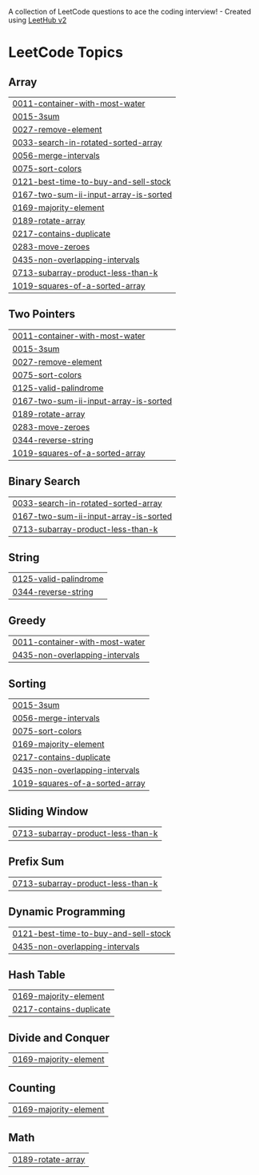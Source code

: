 A collection of LeetCode questions to ace the coding interview! - Created using [LeetHub v2](https://github.com/arunbhardwaj/LeetHub-2.0)
<!---LeetCode Topics Start-->
# LeetCode Topics
## Array
|  |
| ------- |
| [0011-container-with-most-water](https://github.com/Sahilsahu223/Leetcode-Questions/tree/master/0011-container-with-most-water) |
| [0015-3sum](https://github.com/Sahilsahu223/Leetcode-Questions/tree/master/0015-3sum) |
| [0027-remove-element](https://github.com/Sahilsahu223/Leetcode-Questions/tree/master/0027-remove-element) |
| [0033-search-in-rotated-sorted-array](https://github.com/Sahilsahu223/Leetcode-Questions/tree/master/0033-search-in-rotated-sorted-array) |
| [0056-merge-intervals](https://github.com/Sahilsahu223/Leetcode-Questions/tree/master/0056-merge-intervals) |
| [0075-sort-colors](https://github.com/Sahilsahu223/Leetcode-Questions/tree/master/0075-sort-colors) |
| [0121-best-time-to-buy-and-sell-stock](https://github.com/Sahilsahu223/Leetcode-Questions/tree/master/0121-best-time-to-buy-and-sell-stock) |
| [0167-two-sum-ii-input-array-is-sorted](https://github.com/Sahilsahu223/Leetcode-Questions/tree/master/0167-two-sum-ii-input-array-is-sorted) |
| [0169-majority-element](https://github.com/Sahilsahu223/Leetcode-Questions/tree/master/0169-majority-element) |
| [0189-rotate-array](https://github.com/Sahilsahu223/Leetcode-Questions/tree/master/0189-rotate-array) |
| [0217-contains-duplicate](https://github.com/Sahilsahu223/Leetcode-Questions/tree/master/0217-contains-duplicate) |
| [0283-move-zeroes](https://github.com/Sahilsahu223/Leetcode-Questions/tree/master/0283-move-zeroes) |
| [0435-non-overlapping-intervals](https://github.com/Sahilsahu223/Leetcode-Questions/tree/master/0435-non-overlapping-intervals) |
| [0713-subarray-product-less-than-k](https://github.com/Sahilsahu223/Leetcode-Questions/tree/master/0713-subarray-product-less-than-k) |
| [1019-squares-of-a-sorted-array](https://github.com/Sahilsahu223/Leetcode-Questions/tree/master/1019-squares-of-a-sorted-array) |
## Two Pointers
|  |
| ------- |
| [0011-container-with-most-water](https://github.com/Sahilsahu223/Leetcode-Questions/tree/master/0011-container-with-most-water) |
| [0015-3sum](https://github.com/Sahilsahu223/Leetcode-Questions/tree/master/0015-3sum) |
| [0027-remove-element](https://github.com/Sahilsahu223/Leetcode-Questions/tree/master/0027-remove-element) |
| [0075-sort-colors](https://github.com/Sahilsahu223/Leetcode-Questions/tree/master/0075-sort-colors) |
| [0125-valid-palindrome](https://github.com/Sahilsahu223/Leetcode-Questions/tree/master/0125-valid-palindrome) |
| [0167-two-sum-ii-input-array-is-sorted](https://github.com/Sahilsahu223/Leetcode-Questions/tree/master/0167-two-sum-ii-input-array-is-sorted) |
| [0189-rotate-array](https://github.com/Sahilsahu223/Leetcode-Questions/tree/master/0189-rotate-array) |
| [0283-move-zeroes](https://github.com/Sahilsahu223/Leetcode-Questions/tree/master/0283-move-zeroes) |
| [0344-reverse-string](https://github.com/Sahilsahu223/Leetcode-Questions/tree/master/0344-reverse-string) |
| [1019-squares-of-a-sorted-array](https://github.com/Sahilsahu223/Leetcode-Questions/tree/master/1019-squares-of-a-sorted-array) |
## Binary Search
|  |
| ------- |
| [0033-search-in-rotated-sorted-array](https://github.com/Sahilsahu223/Leetcode-Questions/tree/master/0033-search-in-rotated-sorted-array) |
| [0167-two-sum-ii-input-array-is-sorted](https://github.com/Sahilsahu223/Leetcode-Questions/tree/master/0167-two-sum-ii-input-array-is-sorted) |
| [0713-subarray-product-less-than-k](https://github.com/Sahilsahu223/Leetcode-Questions/tree/master/0713-subarray-product-less-than-k) |
## String
|  |
| ------- |
| [0125-valid-palindrome](https://github.com/Sahilsahu223/Leetcode-Questions/tree/master/0125-valid-palindrome) |
| [0344-reverse-string](https://github.com/Sahilsahu223/Leetcode-Questions/tree/master/0344-reverse-string) |
## Greedy
|  |
| ------- |
| [0011-container-with-most-water](https://github.com/Sahilsahu223/Leetcode-Questions/tree/master/0011-container-with-most-water) |
| [0435-non-overlapping-intervals](https://github.com/Sahilsahu223/Leetcode-Questions/tree/master/0435-non-overlapping-intervals) |
## Sorting
|  |
| ------- |
| [0015-3sum](https://github.com/Sahilsahu223/Leetcode-Questions/tree/master/0015-3sum) |
| [0056-merge-intervals](https://github.com/Sahilsahu223/Leetcode-Questions/tree/master/0056-merge-intervals) |
| [0075-sort-colors](https://github.com/Sahilsahu223/Leetcode-Questions/tree/master/0075-sort-colors) |
| [0169-majority-element](https://github.com/Sahilsahu223/Leetcode-Questions/tree/master/0169-majority-element) |
| [0217-contains-duplicate](https://github.com/Sahilsahu223/Leetcode-Questions/tree/master/0217-contains-duplicate) |
| [0435-non-overlapping-intervals](https://github.com/Sahilsahu223/Leetcode-Questions/tree/master/0435-non-overlapping-intervals) |
| [1019-squares-of-a-sorted-array](https://github.com/Sahilsahu223/Leetcode-Questions/tree/master/1019-squares-of-a-sorted-array) |
## Sliding Window
|  |
| ------- |
| [0713-subarray-product-less-than-k](https://github.com/Sahilsahu223/Leetcode-Questions/tree/master/0713-subarray-product-less-than-k) |
## Prefix Sum
|  |
| ------- |
| [0713-subarray-product-less-than-k](https://github.com/Sahilsahu223/Leetcode-Questions/tree/master/0713-subarray-product-less-than-k) |
## Dynamic Programming
|  |
| ------- |
| [0121-best-time-to-buy-and-sell-stock](https://github.com/Sahilsahu223/Leetcode-Questions/tree/master/0121-best-time-to-buy-and-sell-stock) |
| [0435-non-overlapping-intervals](https://github.com/Sahilsahu223/Leetcode-Questions/tree/master/0435-non-overlapping-intervals) |
## Hash Table
|  |
| ------- |
| [0169-majority-element](https://github.com/Sahilsahu223/Leetcode-Questions/tree/master/0169-majority-element) |
| [0217-contains-duplicate](https://github.com/Sahilsahu223/Leetcode-Questions/tree/master/0217-contains-duplicate) |
## Divide and Conquer
|  |
| ------- |
| [0169-majority-element](https://github.com/Sahilsahu223/Leetcode-Questions/tree/master/0169-majority-element) |
## Counting
|  |
| ------- |
| [0169-majority-element](https://github.com/Sahilsahu223/Leetcode-Questions/tree/master/0169-majority-element) |
## Math
|  |
| ------- |
| [0189-rotate-array](https://github.com/Sahilsahu223/Leetcode-Questions/tree/master/0189-rotate-array) |
<!---LeetCode Topics End-->